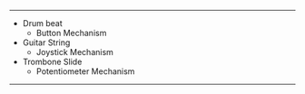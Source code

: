 -----
- Drum beat
  - Button Mechanism
- Guitar String
   - Joystick Mechanism
- Trombone Slide
  - Potentiometer Mechanism
 -----
